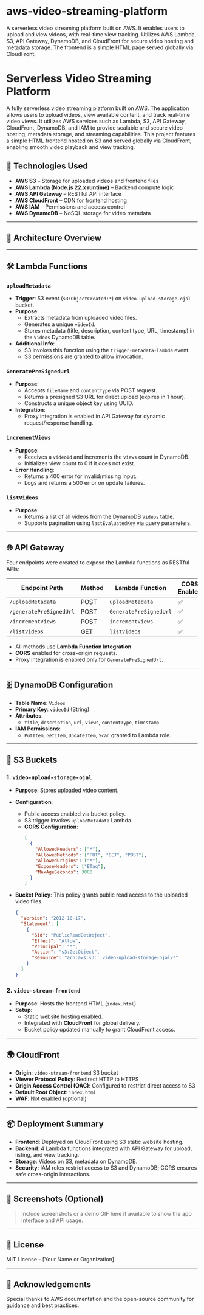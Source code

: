 # aws-video-streaming-platform
A serverless video streaming platform built on AWS. It enables users to upload and view videos, with real-time view tracking. Utilizes AWS Lambda, S3, API Gateway, DynamoDB, and CloudFront for secure video hosting and metadata storage. The frontend is a simple HTML page served globally via CloudFront.

# Serverless Video Streaming Platform

A fully serverless video streaming platform built on AWS. The application allows users to upload videos, view available content, and track real-time video views. It utilizes AWS services such as Lambda, S3, API Gateway, CloudFront, DynamoDB, and IAM to provide scalable and secure video hosting, metadata storage, and streaming capabilities. This project features a simple HTML frontend hosted on S3 and served globally via CloudFront, enabling smooth video playback and view tracking.

## 🚀 Technologies Used

- **AWS S3** – Storage for uploaded videos and frontend files
- **AWS Lambda (Node.js 22.x runtime)** – Backend compute logic
- **AWS API Gateway** – RESTful API interface
- **AWS CloudFront** – CDN for frontend hosting
- **AWS IAM** – Permissions and access control
- **AWS DynamoDB** – NoSQL storage for video metadata

---

## 🧠 Architecture Overview



---

## 🛠 Lambda Functions

### `uploadMetadata`

- **Trigger**: S3 event (`s3:ObjectCreated:*`) on `video-upload-storage-ojal` bucket.
- **Purpose**: 
  - Extracts metadata from uploaded video files.
  - Generates a unique `videoId`.
  - Stores metadata (title, description, content type, URL, timestamp) in the `Videos` DynamoDB table.
- **Additional Info**:
  - S3 invokes this function using the `trigger-metadata-lambda` event.
  - S3 permissions are granted to allow invocation.

### `GeneratePreSignedUrl`

- **Purpose**:
  - Accepts `fileName` and `contentType` via POST request.
  - Returns a presigned S3 URL for direct upload (expires in 1 hour).
  - Constructs a unique object key using UUID.
- **Integration**:
  - Proxy integration is enabled in API Gateway for dynamic request/response handling.

### `incrementViews`

- **Purpose**:
  - Receives a `videoId` and increments the `views` count in DynamoDB.
  - Initializes view count to 0 if it does not exist.
- **Error Handling**:
  - Returns a 400 error for invalid/missing input.
  - Logs and returns a 500 error on update failures.

### `listVideos`

- **Purpose**:
  - Returns a list of all videos from the DynamoDB `Videos` table.
  - Supports pagination using `lastEvaluatedKey` via query parameters.

---

## 🌐 API Gateway

Four endpoints were created to expose the Lambda functions as RESTful APIs:

| Endpoint Path              | Method | Lambda Function       | CORS Enabled |
|---------------------------|--------|------------------------|--------------|
| `/uploadMetadata`         | POST   | `uploadMetadata`       | ✅           |
| `/generatePreSignedUrl`   | POST   | `GeneratePreSignedUrl` | ✅           |
| `/incrementViews`         | POST   | `incrementViews`       | ✅           |
| `/listVideos`             | GET    | `listVideos`           | ✅           |

- All methods use **Lambda Function Integration**.
- **CORS** enabled for cross-origin requests.
- Proxy integration is enabled only for `GeneratePreSignedUrl`.

---

## 🗄 DynamoDB Configuration

- **Table Name**: `Videos`
- **Primary Key**: `videoId` (String)
- **Attributes**:
  - `title`, `description`, `url`, `views`, `contentType`, `timestamp`
- **IAM Permissions**:
  - `PutItem`, `GetItem`, `UpdateItem`, `Scan` granted to Lambda role.

---

## 🧺 S3 Buckets

### 1. `video-upload-storage-ojal`

- **Purpose**: Stores uploaded video content.
- **Configuration**:
  - Public access enabled via bucket policy.
  - S3 trigger invokes `uploadMetadata` Lambda.
  - **CORS Configuration**:
    ```json
    [
      {
        "AllowedHeaders": ["*"],
        "AllowedMethods": ["PUT", "GET", "POST"],
        "AllowedOrigins": ["*"],
        "ExposeHeaders": ["ETag"],
        "MaxAgeSeconds": 3000
      }
    ]
    ```

- **Bucket Policy**:
  This policy grants public read access to the uploaded video files.

    ```json
    {
      "Version": "2012-10-17",
      "Statement": [
        {
          "Sid": "PublicReadGetObject",
          "Effect": "Allow",
          "Principal": "*",
          "Action": "s3:GetObject",
          "Resource": "arn:aws:s3:::video-upload-storage-ojal/*"
        }
      ]
    }
    ```

### 2. `video-stream-frontend`

- **Purpose**: Hosts the frontend HTML (`index.html`).
- **Setup**:
  - Static website hosting enabled.
  - Integrated with **CloudFront** for global delivery.
  - Bucket policy updated manually to grant CloudFront access.

---

## 🌍 CloudFront

- **Origin**: `video-stream-frontend` S3 bucket
- **Viewer Protocol Policy**: Redirect HTTP to HTTPS
- **Origin Access Control (OAC)**: Configured to restrict direct access to S3
- **Default Root Object**: `index.html`
- **WAF**: Not enabled (optional)

---

## 📦 Deployment Summary

- **Frontend**: Deployed on CloudFront using S3 static website hosting.
- **Backend**: 4 Lambda functions integrated with API Gateway for upload, listing, and view tracking.
- **Storage**: Videos on S3, metadata on DynamoDB.
- **Security**: IAM roles restrict access to S3 and DynamoDB; CORS ensures safe cross-origin interactions.

---

## 📸 Screenshots (Optional)

> Include screenshots or a demo GIF here if available to show the app interface and API usage.

---

## 📄 License

MIT License - [Your Name or Organization]

---

## 🙌 Acknowledgements

Special thanks to AWS documentation and the open-source community for guidance and best practices.

